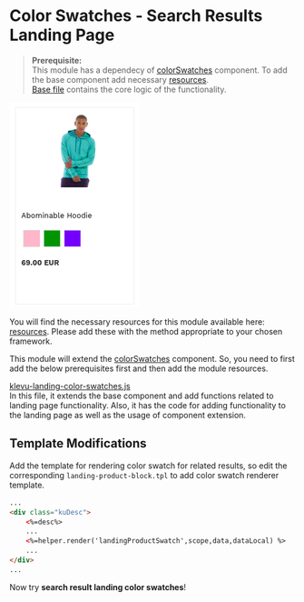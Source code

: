 # Color Swatches - Search Results Landing Page

>**Prerequisite:**  
>This module has a dependecy of [colorSwatches](/components/color-swatches) component. To add the base component add necessary [resources](/components/color-swatches/resources).  
>[Base file](/components/color-swatches/resources/assets/js/klevu-color-swatches.js) contains the core logic of the functionality.  


![Search-landing color swatches](/modules/color-swatches/images/image001.png)

You will find the necessary resources for this module available here:
[resources](/modules/color-swatches/landing/resources). Please add these with the
method appropriate to your chosen framework.

This module will extend the [colorSwatches](/components/color-swatches) component. So, you need to first add the below prerequisites first and then add the module resources.

[klevu-landing-color-swatches.js](/modules/color-swatches/landing/resources/assets/js/klevu-landing-color-swatches.js)  
In this file, it extends the base component and add functions related to landing page functionality. Also, it has the code for adding functionality to the landing page as well as the usage of component extension.


## Template Modifications

Add the template for rendering color swatch for related results,
so edit the corresponding `landing-product-block.tpl` to add color swatch renderer template.

```html
...
<div class="kuDesc">
    <%=desc%>
    ...
    <%=helper.render('landingProductSwatch',scope,data,dataLocal) %>
    ...
</div>
...
```

Now try **search result landing color swatches**!